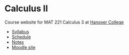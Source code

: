 Calculus II
===========

Course website for MAT 221 Calculus 3 at [Hanover College](http://www.hanover.edu)

- [Syllabus](syllabus.md)
- [Schedule](schedule.md)
- [Notes](notes.md)
- [Moodle site](https://moodle.hanover.edu/course/view.php?id=1480)
